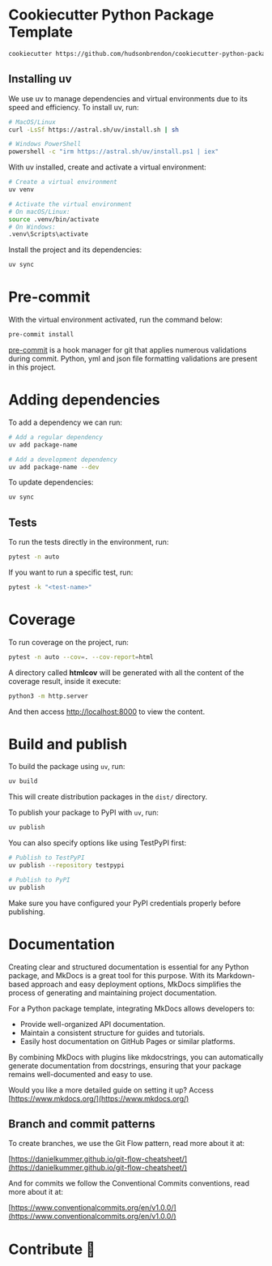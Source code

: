 # Cookiecutter Python Package Template

```bash
cookiecutter https://github.com/hudsonbrendon/cookiecutter-python-package.git
```

## Installing uv

We use uv to manage dependencies and virtual environments due to its speed and efficiency. To install uv, run:

```bash
# MacOS/Linux
curl -LsSf https://astral.sh/uv/install.sh | sh

# Windows PowerShell
powershell -c "irm https://astral.sh/uv/install.ps1 | iex"
```

With uv installed, create and activate a virtual environment:

```bash
# Create a virtual environment
uv venv

# Activate the virtual environment
# On macOS/Linux:
source .venv/bin/activate
# On Windows:
.venv\Scripts\activate
```

Install the project and its dependencies:

```bash
uv sync
```

# Pre-commit

With the virtual environment activated, run the command below:

```bash
pre-commit install
```

[pre-commit](https://pre-commit.com/) is a hook manager for git that applies numerous validations during commit. Python, yml and json file formatting validations are present in this project.

# Adding dependencies

To add a dependency we can run:

```bash
# Add a regular dependency
uv add package-name

# Add a development dependency
uv add package-name --dev
```

To update dependencies:

```bash
uv sync
```

## Tests

To run the tests directly in the environment, run:

```bash
pytest -n auto
```

If you want to run a specific test, run:

```bash
pytest -k "<test-name>"
```

# Coverage

To run coverage on the project, run:

```bash
pytest -n auto --cov=. --cov-report=html
```

A directory called **htmlcov** will be generated with all the content of the coverage result, inside it execute:

```bash
python3 -m http.server
```

And then access [http://localhost:8000](http://localhost:8000) to view the content.

# Build and publish

To build the package using `uv`, run:

```bash
uv build
```

This will create distribution packages in the `dist/` directory.

To publish your package to PyPI with `uv`, run:

```bash
uv publish
```

You can also specify options like using TestPyPI first:

```bash
# Publish to TestPyPI
uv publish --repository testpypi

# Publish to PyPI
uv publish
```

Make sure you have configured your PyPI credentials properly before publishing.

# Documentation

Creating clear and structured documentation is essential for any Python package, and MkDocs is a great tool for this purpose. With its Markdown-based approach and easy deployment options, MkDocs simplifies the process of generating and maintaining project documentation.

For a Python package template, integrating MkDocs allows developers to:

- Provide well-organized API documentation.
- Maintain a consistent structure for guides and tutorials.
- Easily host documentation on GitHub Pages or similar platforms.

By combining MkDocs with plugins like mkdocstrings, you can automatically generate documentation from docstrings, ensuring that your package remains well-documented and easy to use.

Would you like a more detailed guide on setting it up? Access [https://www.mkdocs.org/](https://www.mkdocs.org/)


## Branch and commit patterns

To create branches, we use the Git Flow pattern, read more about it at:

[https://danielkummer.github.io/git-flow-cheatsheet/](https://danielkummer.github.io/git-flow-cheatsheet/)

And for commits we follow the Conventional Commits conventions, read more about it at:

[https://www.conventionalcommits.org/en/v1.0.0/](https://www.conventionalcommits.org/en/v1.0.0/)

# Contribute 🚀
